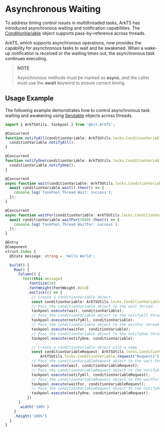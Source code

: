 # Asynchronous Waiting

To address timing control issues in multithreaded tasks, ArkTS has introduced asynchronous waiting and notification capabilities. The [ConditionVariable](../reference/apis-arkts/js-apis-arkts-utils.md#conditionvariable18) object supports pass-by-reference across threads.

ArkTS, which supports asynchronous operations, now provides the capability for asynchronous tasks to wait and be awakened. When a wake-up notification is received or the waiting times out, the asynchronous task continues executing.

> **NOTE**
>
> Asynchronous methods must be marked as **async**, and the caller must use the **await** keyword to ensure correct timing.

## Usage Example

The following example demonstrates how to control asynchronous task waiting and awakening using [Sendable](arkts-sendable.md) objects across threads.

```ts
import { ArkTSUtils, taskpool } from '@kit.ArkTS';

@Concurrent
function notifyAll(conditionVariable: ArkTSUtils.locks.ConditionVariable) {
  conditionVariable.notifyAll();
}

@Concurrent
function notifyOne(conditionVariable: ArkTSUtils.locks.ConditionVariable) {
  conditionVariable.notifyOne();
}

@Concurrent
async function wait(conditionVariable: ArkTSUtils.locks.ConditionVariable) {
  await conditionVariable.wait().then(() => {
    console.log(`TaskPool Thread Wait: success`);
  });
}

@Concurrent
async function waitFor(conditionVariable: ArkTSUtils.locks.ConditionVariable) {
  await conditionVariable.waitFor(3000).then(() => {
    console.log(`TaskPool Thread WaitFor: success`);
  });
}

@Entry
@Component
struct Index {
  @State message: string = 'Hello World';

  build() {
    Row() {
      Column() {
        Text(this.message)
          .fontSize(50)
          .fontWeight(FontWeight.Bold)
          .onClick(() => {
            // Create a conditionVariable object.
            const conditionVariable: ArkTSUtils.locks.ConditionVariable = new ArkTSUtils.locks.ConditionVariable();
            // Pass the conditionVariable object to the wait thread.
            taskpool.execute(wait, conditionVariable);
            // Pass the conditionVariable object to the notifyAll thread to wake up the wait thread. The log information "TaskPool Thread Wait: success" is displayed.
            taskpool.execute(notifyAll, conditionVariable);
            // Pass the conditionVariable object to the waitFor thread.
            taskpool.execute(waitFor, conditionVariable);
            // Pass the conditionVariable object to the notifyOne thread to wake up the waitFor thread. The log information "TaskPool Thread WaitFor: success" is displayed.
            taskpool.execute(notifyOne, conditionVariable);

            // Create a conditionVariable object with a name.
            const conditionVariableRequest: ArkTSUtils.locks.ConditionVariable =
                ArkTSUtils.locks.ConditionVariable.request("Request1");
            // Pass the conditionVariableRequest object to the wait thread.
            taskpool.execute(wait, conditionVariableRequest);
            // Pass the conditionVariableRequest object to the notifyAll thread to wake up the wait thread. The log information "TaskPool Thread Wait: success" is displayed.
            taskpool.execute(notifyAll, conditionVariableRequest);
            // Pass the conditionVariableRequest object to the waitFor thread.
            taskpool.execute(waitFor, conditionVariableRequest);
            // Pass the conditionVariableRequest object to the notifyOne thread to wake up the waitFor thread. The log information "TaskPool Thread WaitFor: success" is displayed.
            taskpool.execute(notifyOne, conditionVariableRequest);
          })
      }
      .width('100%')
    }
    .height('100%')
  }
}
```
